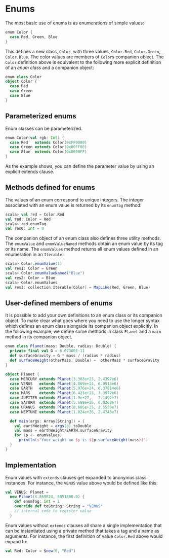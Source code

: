 # Enums

The most basic use of enums is as enumerations of simple values:

```scala
enum Color {
  case Red, Green, Blue
}
```

This defines a new class, `Color`, with three values, `Color.Red`,
`Color.Green`, `Color.Blue`.  The color values are members of `Color`s
companion object. The `Color` definition above is equivalent to the
following more explicit definition of an _enum class_ and a companion
object:

```scala
enum class Color
object Color {
  case Red
  case Green
  case Blue
}
```

## Parameterized enums

Enum classes can be parameterized.

```scala
enum Color(val rgb: Int) {
  case Red   extends Color(0xFF0000)
  case Green extends Color(0x00FF00)
  case Blue  extends Color(0x0000FF)
}
```

As the example shows, you can define the parameter value by using an
explicit extends clause.

## Methods defined for enums

The values of an enum correspond to unique integers. The integer
associated with an enum value is returned by its `enumTag` method:

```scala
scala> val red = Color.Red
val red: Color = Red
scala> red.enumTag
val res0: Int = 0
```

The companion object of an enum class also defines three utility methods.
The `enumValue` and `enumValueNamed` methods obtain an enum value
by its tag or its name. The `enumValues` method returns all enum values
defined in an enumeration in an `Iterable`.

```scala
scala> Color.enumValue(1)
val res1: Color = Green
scala> Color.enumValueNamed("Blue")
val res2: Color = Blue
scala> Color.enumValues
val res3: collection.Iterable[Color] = MapLike(Red, Green, Blue)
```

## User-defined members of enums

It is possible to add your own definitions to an enum class or its
companion object.  To make clear what goes where you need to use the
longer syntax which defines an enum class alongside its companion
object explicitly. In the following example, we define some methods in
class `Planet` and a `main` method in its companion object.

```scala
enum class Planet(mass: Double, radius: Double) {
  private final val G = 6.67300E-11
  def surfaceGravity = G * mass / (radius * radius)
  def surfaceWeight(otherMass: Double) =  otherMass * surfaceGravity
}

object Planet {
  case MERCURY extends Planet(3.303e+23, 2.4397e6)
  case VENUS   extends Planet(4.869e+24, 6.0518e6)
  case EARTH   extends Planet(5.976e+24, 6.37814e6)
  case MARS    extends Planet(6.421e+23, 3.3972e6)
  case JUPITER extends Planet(1.9e+27,   7.1492e7)
  case SATURN  extends Planet(5.688e+26, 6.0268e7)
  case URANUS  extends Planet(8.686e+25, 2.5559e7)
  case NEPTUNE extends Planet(1.024e+26, 2.4746e7)

  def main(args: Array[String]) = {
    val earthWeight = args(0).toDouble
    val mass = earthWeight/EARTH.surfaceGravity
    for (p <- enumValues)
      println(s"Your weight on $p is ${p.surfaceWeight(mass)}")
  }
}
```

## Implementation

Enum values with `extends` clauses get expanded to anonymus class instances.
For instance, the `VENUS` value above would be defined like this:

```scala
val VENUS: Planet =
  new Planet(4.869E24, 6051800.0) {
    def enumTag: Int = 1
    override def toString: String = "VENUS"
    // internal code to register value
  }
```

Enum values without `extends` clauses all share a single implementation
that can be instantiated using a private method that takes a tag and a name as arguments.
For instance, the first
definition of value `Color.Red` above would expand to:

```scala
val Red: Color = $new(0, "Red")
```
